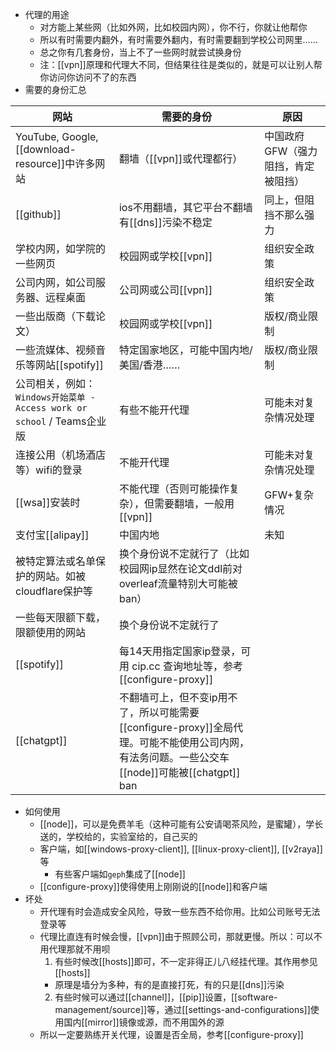 - 代理的用途
    - 对方能上某些网（比如外网，比如校园内网），你不行，你就让他帮你
    - 所以有时需要内翻外，有时需要外翻内，有时需要翻到学校公司网里……
    - 总之你有几套身份，当上不了一些网时就尝试换身份
    - 注：[[vpn]]原理和代理大不同，但结果往往是类似的，就是可以让别人帮你访问你访问不了的东西
- 需要的身份汇总

|网站|需要的身份|原因
|-|-|-
|YouTube, Google, [[download-resource]]中许多网站|翻墙（[[vpn]]或代理都行）|中国政府GFW（强力阻挡，肯定被阻挡）
|[[github]]|ios不用翻墙，其它平台不翻墙有[[dns]]污染不稳定|同上，但阻挡不那么强力
|学校内网，如学院的一些网页|校园网或学校[[vpn]]|组织安全政策
|公司内网，如公司服务器、远程桌面|公司网或公司[[vpn]]|组织安全政策
|一些出版商（下载论文）|校园网或学校[[vpn]]|版权/商业限制
|一些流媒体、视频音乐等网站[[spotify]]|特定国家地区，可能中国内地/美国/香港……|版权/商业限制
|公司相关，例如：`Windows开始菜单 - Access work or school` / Teams企业版|有些不能开代理|可能未对复杂情况处理
|连接公用（机场酒店等）wifi的登录|不能开代理|可能未对复杂情况处理
|[[wsa]]安装时|不能代理（否则可能操作复杂），但需要翻墙，一般用[[vpn]]|GFW+复杂情况
|支付宝[[alipay]]|中国内地|未知
|被特定算法或名单保护的网站。如被cloudflare保护等|换个身份说不定就行了（比如校园网ip显然在论文ddl前对overleaf流量特别大可能被ban）|
|一些每天限额下载，限额使用的网站|换个身份说不定就行了|
|[[spotify]]|每14天用指定国家ip登录，可用 cip.cc 查询地址等，参考[[configure-proxy]]
|[[chatgpt]]|不翻墙可上，但不变ip用不了，所以可能需要[[configure-proxy]]全局代理。可能不能使用公司内网，有法务问题。一些公交车[[node]]可能被[[chatgpt]] ban
- 如何使用
  - [[node]]，可以是免费羊毛（这种可能有公安请喝茶风险，是蜜罐），学长送的，学校给的，实验室给的，自己买的
  - 客户端，如[[windows-proxy-client]], [[linux-proxy-client]], [[v2raya]]等
    - 有些客户端如`geph`集成了[[node]]
  - [[configure-proxy]]使得使用上刚刚说的[[node]]和客户端
- 坏处
  - 开代理有时会造成安全风险，导致一些东西不给你用。比如公司账号无法登录等
  - 代理比直连有时候会慢，[[vpn]]由于照顾公司，那就更慢。所以：可以不用代理那就不用呗
    1. 有些时候改[[hosts]]即可，不一定非得正儿八经挂代理。其作用参见[[hosts]]
      - 原理是墙分为多种，有的是直接打死，有的只是[[dns]]污染
    2. 有些时候可以通过[[channel]]，[[pip]]设置，[[software-management/source]]等，通过[[settings-and-configurations]]使用国内[[mirror]]镜像或源，而不用国外的源
  - 所以一定要熟练开关代理，设置是否全局，参考[[configure-proxy]]